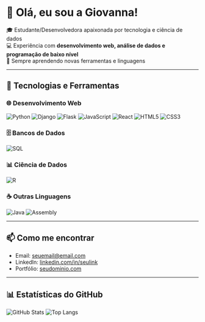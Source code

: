 # 👋 Olá, eu sou a Giovanna!

🎓 Estudante/Desenvolvedora apaixonada por tecnologia e ciência de dados  
💻 Experiência com **desenvolvimento web, análise de dados e programação de baixo nível**  
🌱 Sempre aprendendo novas ferramentas e linguagens  

---

## 🚀 Tecnologias e Ferramentas

### 🌐 Desenvolvimento Web
![Python](https://img.shields.io/badge/-Python-FFD700?style=for-the-badge&logo=python&logoColor=000)
![Django](https://img.shields.io/badge/-Django-FFD700?style=for-the-badge&logo=django&logoColor=000)
![Flask](https://img.shields.io/badge/-Flask-FFD700?style=for-the-badge&logo=flask&logoColor=000)
![JavaScript](https://img.shields.io/badge/-JavaScript-FFD700?style=for-the-badge&logo=javascript&logoColor=000)
![React](https://img.shields.io/badge/-React-FFD700?style=for-the-badge&logo=react&logoColor=000)
![HTML5](https://img.shields.io/badge/-HTML5-FFD700?style=for-the-badge&logo=html5&logoColor=000)
![CSS3](https://img.shields.io/badge/-CSS3-FFD700?style=for-the-badge&logo=css3&logoColor=000)

### 🗄️ Bancos de Dados
![SQL](https://img.shields.io/badge/-SQL-FFD700?style=for-the-badge&logo=postgresql&logoColor=000)

### 📊 Ciência de Dados
![R](https://img.shields.io/badge/-R-FFD700?style=for-the-badge&logo=r&logoColor=000)

### ☕ Outras Linguagens
![Java](https://img.shields.io/badge/-Java-FFD700?style=for-the-badge&logo=java&logoColor=000)
![Assembly](https://img.shields.io/badge/-Assembly-FFD700?style=for-the-badge&logo=asm&logoColor=000)

---

## 📫 Como me encontrar
- Email: [seuemail@email.com](mailto:seuemail@email.com)  
- LinkedIn: [linkedin.com/in/seulink](https://linkedin.com/in/seulink)  
- Portfólio: [seudominio.com](https://seudominio.com)  

---

## 📊 Estatísticas do GitHub
![GitHub Stats](https://github-readme-stats.vercel.app/api?username=scalcogigi&show_icons=true&title_color=FFD700&icon_color=FFD700&text_color=fff&bg_color=000000)
![Top Langs](https://github-readme-stats.vercel.app/api/top-langs/?username=scalcogigi&layout=compact&title_color=FFD700&text_color=fff&bg_color=000000)
